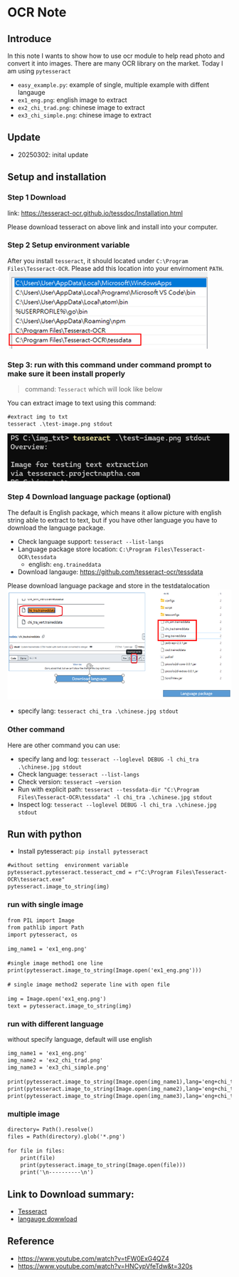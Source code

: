 # OCR Note 

## Introduce
In this note I wants to show how to use ocr module to help read photo and convert it into images. There are many OCR library on the market. Today I am using `pytesseract`

- `easy_example.py`: example of single, multiple example with diffent langauge 
- `ex1_eng.png`: english image to extract 
- `ex2_chi_trad.png`: chinese image to extract 
- `ex3_chi_simple.png`: chinese image to extract 
## Update
- 20250302: inital update 

## Setup and installation 

### Step 1 Download 
link: https://tesseract-ocr.github.io/tessdoc/Installation.html

Please download tesseract on above link and install into your computer. 

### Step 2 Setup environment variable
After you install `tesseract`, it should located under `C:\Program Files\Tesseract-OCR`. Please add this location into your envirnoment `PATH`. 
![list_path](img/setup_env_var.png)

### Step 3: run with this command under command prompt to make sure it been install properly
> command: `Tesseract` which will look like below

You can extract image to text using this command:
```
#extract img to txt 
tesseract .\test-image.png stdout
```
![extract_img_command](img/extract_imgtxt.png)


### Step 4 Download language package (optional)
The default is English package, which means it allow picture with english string able to extract to text, but if you have other language you have to download the language package. 

- Check language support: `tesseract --list-langs`
- Language package store location: `C:\Program Files\Tesseract-OCR\tessdata`
	- english: `eng.traineddata`
- Download langauge: https://github.com/tesseract-ocr/tessdata 

Please download language package and store in the testdatalocation
![lang_locationpath](img/language_location.png)

-	specify lang: `tesseract chi_tra .\chinese.jpg stdout`

### Other command 
Here are other command you can use: 
- specify lang and log: `tesseract --loglevel DEBUG -l chi_tra .\chinese.jpg stdout`
- Check language: `tesseract --list-langs`
- Check version: `tesseract –version`
- Run with explicit path: `tesseract --tessdata-dir "C:\Program Files\Tesseract-OCR\tessdata" -l chi_tra .\chinese.jpg stdout`
- Inspect log: `tesseract --loglevel DEBUG -l chi_tra .\chinese.jpg stdout`


## Run with python

- Install  pytesseract: `pip install pytesseract`

```
#without setting  environment variable
pytesseract.pytesseract.tesseract_cmd = r"C:\Program Files\Tesseract-OCR\tesseract.exe"
pytesseract.image_to_string(img)

```


### run with single image
```
from PIL import Image
from pathlib import Path
import pytesseract, os

img_name1 = 'ex1_eng.png'

#single image method1 one line
print(pytesseract.image_to_string(Image.open('ex1_eng.png')))

# single image method2 seperate line with open file

img = Image.open('ex1_eng.png')
text = pytesseract.image_to_string(img)
```

### run with different language
without specify language, default will use english
```
img_name1 = 'ex1_eng.png'
img_name2 = 'ex2_chi_trad.png'
img_name3 = 'ex3_chi_simple.png'

print(pytesseract.image_to_string(Image.open(img_name1),lang='eng+chi_tra+chi_sim'))
print(pytesseract.image_to_string(Image.open(img_name2),lang='eng+chi_tra'))
print(pytesseract.image_to_string(Image.open(img_name3),lang='eng+chi_tra+chi_sim'))
```
### multiple image

```
directory= Path().resolve()
files = Path(directory).glob('*.png')

for file in files:
    print(file)
    print(pytesseract.image_to_string(Image.open(file)))
    print('\n----------\n')
```

## Link to Download summary:
- [Tesseract](#https://tesseract-ocr.github.io/tessdoc/Installation.html)
- [langauge dowwload](#https://github.com/tesseract-ocr/tessdata)

## Reference
- https://www.youtube.com/watch?v=tFW0ExG4QZ4
- https://www.youtube.com/watch?v=HNCypVfeTdw&t=320s